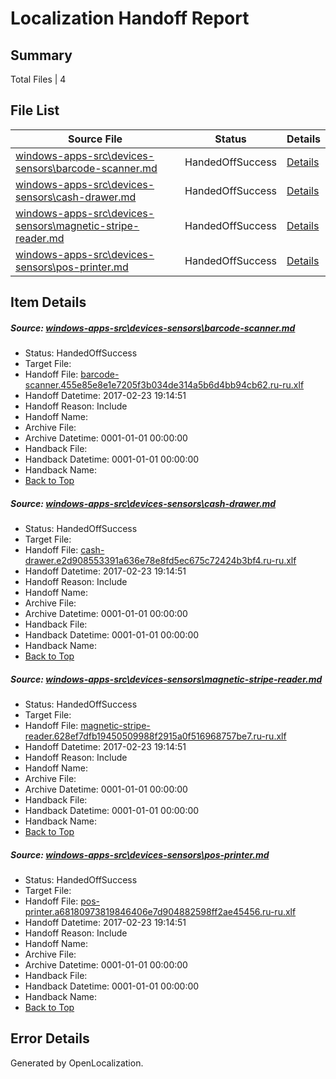 # <a name='report-top'></a> Localization Handoff Report

## Summary
 Total Files | 4

## File List
 Source File | Status | Details 
 ----------- | ------ | ------- 
 [windows-apps-src\devices-sensors\barcode-scanner.md](https://cpubwin.visualstudio.com/windows-uwp/_git/windows-uwp/commit/9fdc1da274e835fd6d64f81d079fdc6f4d6f1bb0?path=windows-apps-src%2Fdevices-sensors%2Fbarcode-scanner.md&_a=contents) | HandedOffSuccess | [Details](#48cbc4b5dc90e8e641d3a90332f44b7b3174e7402417)
 [windows-apps-src\devices-sensors\cash-drawer.md](https://cpubwin.visualstudio.com/windows-uwp/_git/windows-uwp/commit/2e9d6c47afa27b5362725765dc5f1d7a995abe79?path=windows-apps-src%2Fdevices-sensors%2Fcash-drawer.md&_a=contents) | HandedOffSuccess | [Details](#ba282da5627356b6c9de8df36fc6704a644965552423)
 [windows-apps-src\devices-sensors\magnetic-stripe-reader.md](https://cpubwin.visualstudio.com/windows-uwp/_git/windows-uwp/commit/1200892601b4b84afa3177a205522f2f9c95aaf0?path=windows-apps-src%2Fdevices-sensors%2Fmagnetic-stripe-reader.md&_a=contents) | HandedOffSuccess | [Details](#615b39126b27da86b891afac7f3b6fea73693e6a2500)
 [windows-apps-src\devices-sensors\pos-printer.md](https://cpubwin.visualstudio.com/windows-uwp/_git/windows-uwp/commit/b16ddb436759d4a2b20a57eaff871de7ed605194?path=windows-apps-src%2Fdevices-sensors%2Fpos-printer.md&_a=contents) | HandedOffSuccess | [Details](#c87b31ac0bf232ddfdd85d7371d2c2cad73940632505)

## Item Details
##### <a name='48cbc4b5dc90e8e641d3a90332f44b7b3174e7402417'></a> Source: [windows-apps-src\devices-sensors\barcode-scanner.md](https://cpubwin.visualstudio.com/windows-uwp/_git/windows-uwp/commit/9fdc1da274e835fd6d64f81d079fdc6f4d6f1bb0?path=windows-apps-src%2Fdevices-sensors%2Fbarcode-scanner.md&_a=contents)
* Status: HandedOffSuccess
* Target File: 
* Handoff File: [barcode-scanner.455e85e8e1e7205f3b034de314a5b6d4bb94cb62.ru-ru.xlf](https://cpubwin.visualstudio.com/windows-uwp/_git/WDCLib.handoff/commit/b3bc9d0001e88cfe7378e4493a9e99bc5edd7328?path=ol-handoff%2Fcpubwin%2Fwindows-uwp.ru-ru%2Fmaster%2Fbarcode-scanner.455e85e8e1e7205f3b034de314a5b6d4bb94cb62.ru-ru.xlf&_a=contents)
* Handoff Datetime: 2017-02-23 19:14:51
* Handoff Reason: Include
* Handoff Name: 
* Archive File: 
* Archive Datetime: 0001-01-01 00:00:00
* Handback File: 
* Handback Datetime: 0001-01-01 00:00:00
* Handback Name: 
* [Back to Top](#report-top)

##### <a name='ba282da5627356b6c9de8df36fc6704a644965552423'></a> Source: [windows-apps-src\devices-sensors\cash-drawer.md](https://cpubwin.visualstudio.com/windows-uwp/_git/windows-uwp/commit/2e9d6c47afa27b5362725765dc5f1d7a995abe79?path=windows-apps-src%2Fdevices-sensors%2Fcash-drawer.md&_a=contents)
* Status: HandedOffSuccess
* Target File: 
* Handoff File: [cash-drawer.e2d908553391a636e78e8fd5ec675c72424b3bf4.ru-ru.xlf](https://cpubwin.visualstudio.com/windows-uwp/_git/WDCLib.handoff/commit/b3bc9d0001e88cfe7378e4493a9e99bc5edd7328?path=ol-handoff%2Fcpubwin%2Fwindows-uwp.ru-ru%2Fmaster%2Fcash-drawer.e2d908553391a636e78e8fd5ec675c72424b3bf4.ru-ru.xlf&_a=contents)
* Handoff Datetime: 2017-02-23 19:14:51
* Handoff Reason: Include
* Handoff Name: 
* Archive File: 
* Archive Datetime: 0001-01-01 00:00:00
* Handback File: 
* Handback Datetime: 0001-01-01 00:00:00
* Handback Name: 
* [Back to Top](#report-top)

##### <a name='615b39126b27da86b891afac7f3b6fea73693e6a2500'></a> Source: [windows-apps-src\devices-sensors\magnetic-stripe-reader.md](https://cpubwin.visualstudio.com/windows-uwp/_git/windows-uwp/commit/1200892601b4b84afa3177a205522f2f9c95aaf0?path=windows-apps-src%2Fdevices-sensors%2Fmagnetic-stripe-reader.md&_a=contents)
* Status: HandedOffSuccess
* Target File: 
* Handoff File: [magnetic-stripe-reader.628ef7dfb19450509988f2915a0f516968757be7.ru-ru.xlf](https://cpubwin.visualstudio.com/windows-uwp/_git/WDCLib.handoff/commit/b3bc9d0001e88cfe7378e4493a9e99bc5edd7328?path=ol-handoff%2Fcpubwin%2Fwindows-uwp.ru-ru%2Fmaster%2Fmagnetic-stripe-reader.628ef7dfb19450509988f2915a0f516968757be7.ru-ru.xlf&_a=contents)
* Handoff Datetime: 2017-02-23 19:14:51
* Handoff Reason: Include
* Handoff Name: 
* Archive File: 
* Archive Datetime: 0001-01-01 00:00:00
* Handback File: 
* Handback Datetime: 0001-01-01 00:00:00
* Handback Name: 
* [Back to Top](#report-top)

##### <a name='c87b31ac0bf232ddfdd85d7371d2c2cad73940632505'></a> Source: [windows-apps-src\devices-sensors\pos-printer.md](https://cpubwin.visualstudio.com/windows-uwp/_git/windows-uwp/commit/b16ddb436759d4a2b20a57eaff871de7ed605194?path=windows-apps-src%2Fdevices-sensors%2Fpos-printer.md&_a=contents)
* Status: HandedOffSuccess
* Target File: 
* Handoff File: [pos-printer.a68180973819846406e7d904882598ff2ae45456.ru-ru.xlf](https://cpubwin.visualstudio.com/windows-uwp/_git/WDCLib.handoff/commit/b3bc9d0001e88cfe7378e4493a9e99bc5edd7328?path=ol-handoff%2Fcpubwin%2Fwindows-uwp.ru-ru%2Fmaster%2Fpos-printer.a68180973819846406e7d904882598ff2ae45456.ru-ru.xlf&_a=contents)
* Handoff Datetime: 2017-02-23 19:14:51
* Handoff Reason: Include
* Handoff Name: 
* Archive File: 
* Archive Datetime: 0001-01-01 00:00:00
* Handback File: 
* Handback Datetime: 0001-01-01 00:00:00
* Handback Name: 
* [Back to Top](#report-top)


## Error Details

Generated by OpenLocalization.
